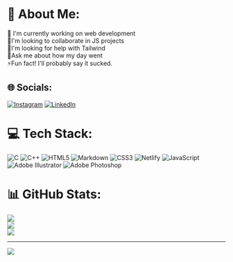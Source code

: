 # 💫 About Me:
🔭 I'm currently working on web development<br>👯I'm looking to collaborate in JS projects<br>🤝I'm looking for help with Tailwind<br>💬Ask me about how my day went<br>⚡Fun fact! I'll probably say it sucked.<br>


## 🌐 Socials:
[![Instagram](https://img.shields.io/badge/Instagram-%23E4405F.svg?logo=Instagram&logoColor=white)](https://instagram.com/prozacnzoloft) [![LinkedIn](https://img.shields.io/badge/LinkedIn-%230077B5.svg?logo=linkedin&logoColor=white)](https://linkedin.com/in/prozacnzoloft) 

# 💻 Tech Stack:
![C](https://img.shields.io/badge/c-%2300599C.svg?style=flat&logo=c&logoColor=white) ![C++](https://img.shields.io/badge/c++-%2300599C.svg?style=flat&logo=c%2B%2B&logoColor=white) ![HTML5](https://img.shields.io/badge/html5-%23E34F26.svg?style=flat&logo=html5&logoColor=white) ![Markdown](https://img.shields.io/badge/markdown-%23000000.svg?style=flat&logo=markdown&logoColor=white) ![CSS3](https://img.shields.io/badge/css3-%231572B6.svg?style=flat&logo=css3&logoColor=white) ![Netlify](https://img.shields.io/badge/netlify-%23000000.svg?style=flat&logo=netlify&logoColor=#00C7B7) ![JavaScript](https://img.shields.io/badge/javascript-%23323330.svg?style=flat&logo=javascript&logoColor=%23F7DF1E) ![Adobe Illustrator](https://img.shields.io/badge/adobeillustrator-%23FF9A00.svg?style=flat&logo=adobeillustrator&logoColor=white) ![Adobe Photoshop](https://img.shields.io/badge/adobephotoshop-%2331A8FF.svg?style=flat&logo=adobephotoshop&logoColor=white)
# 📊 GitHub Stats:
![](https://github-readme-stats.vercel.app/api?username=prozacnzoloft&theme=dark&hide_border=true&include_all_commits=false&count_private=true)<br/>
![](https://github-readme-streak-stats.herokuapp.com/?user=prozacnzoloft&theme=dark&hide_border=true)<br/>
![](https://github-readme-stats.vercel.app/api/top-langs/?username=prozacnzoloft&theme=dark&hide_border=true&include_all_commits=false&count_private=true&layout=compact)

---
[![](https://visitcount.itsvg.in/api?id=prozacnzoloft&icon=5&color=8)](https://visitcount.itsvg.in)
